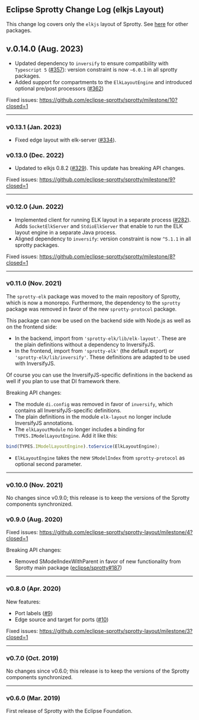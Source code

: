 ## Eclipse Sprotty Change Log (elkjs Layout)

This change log covers only the `elkjs` layout of Sprotty. See [here](https://github.com/eclipse-sprotty/sprotty/blob/master/CHANGELOG.md) for other packages.

## v.0.14.0 (Aug. 2023)

 * Updated dependency to `inversify` to ensure compatibility with `Typescript 5` ([#357](https://github.com/eclipse-sprotty/sprotty/pull/357)):  version constraint is now `~6.0.1` in all sprotty packages.
 * Added support for compartments to the `ElkLayoutEngine` and introduced optional pre/post processors ([#362](https://github.com/eclipse-sprotty/sprotty/pull/362))


Fixed issues: https://github.com/eclipse-sprotty/sprotty/milestone/10?closed=1

 -----

### v0.13.1 (Jan. 2023)

 * Fixed edge layout with elk-server ([#334](https://github.com/eclipse-sprotty/sprotty/pull/334)).

### v0.13.0 (Dec. 2022)

 * Updated to elkjs 0.8.2 ([#329](https://github.com/eclipse-sprotty/sprotty/pull/329)). This update has breaking API changes.

Fixed issues: https://github.com/eclipse-sprotty/sprotty/milestone/9?closed=1

-----

### v0.12.0 (Jun. 2022)

 * Implemented client for running ELK layout in a separate process ([#282](https://github.com/eclipse-sprotty/sprotty/pull/282)).
Adds `SocketElkServer` and `StdioElkServer` that enable to run the ELK layout engine in a separate Java process.
 * Aligned dependency to `inversify`: version constraint is now `^5.1.1` in all sprotty packages.

Fixed issues: https://github.com/eclipse-sprotty/sprotty/milestone/8?closed=1

-----

### v0.11.0 (Nov. 2021)

The `sprotty-elk` package was moved to the main repository of Sprotty, which is now a monorepo. Furthermore, the dependency to the `sprotty` package was removed in favor of the new `sprotty-protocol` package.

This package can now be used on the backend side with Node.js as well as on the frontend side:
 * In the backend, import from `'sprotty-elk/lib/elk-layout'`. These are the plain definitions without a dependency to InversifyJS.
 * In the frontend, import from `'sprotty-elk'` (the default export) or `'sprotty-elk/lib/inversify'`. These definitions are adapted to be used with InversifyJS.

Of course you can use the InversifyJS-specific definitions in the backend as well if you plan to use that DI framework there.

Breaking API changes:
 * The module `di.config` was removed in favor of `inversify`, which contains all InversifyJS-specific definitions.
 * The plain definitions in the module `elk-layout` no longer include InversifyJS annotations.
 * The `elkLayoutModule` no longer includes a binding for `TYPES.IModelLayoutEngine`. Add it like this:
```typescript
bind(TYPES.IModelLayoutEngine).toService(ElkLayoutEngine);
```
 * `ElkLayoutEngine` takes the new `SModelIndex` from `sprotty-protocol` as optional second parameter.

-----

### v0.10.0 (Nov. 2021)

No changes since v0.9.0; this release is to keep the versions of the Sprotty components synchronized.

### v0.9.0 (Aug. 2020)

Fixed issues: https://github.com/eclipse-sprotty/sprotty-layout/milestone/4?closed=1

Breaking API changes:
 * Removed SModelIndexWithParent in favor of new functionality from Sprotty main package ([eclipse/sprotty#187](https://github.com/eclipse-sprotty/sprotty/pull/187))

-----

### v0.8.0 (Apr. 2020)

New features:
 * Port labels ([#9](https://github.com/eclipse-sprotty/sprotty-layout/pull/9))
 * Edge source and target for ports ([#10](https://github.com/eclipse-sprotty/sprotty-layout/pull/10))

Fixed issues: https://github.com/eclipse-sprotty/sprotty-layout/milestone/3?closed=1

-----

### v0.7.0 (Oct. 2019)

No changes since v0.6.0; this release is to keep the versions of the Sprotty components synchronized.

-----

### v0.6.0 (Mar. 2019)

First release of Sprotty with the Eclipse Foundation.
